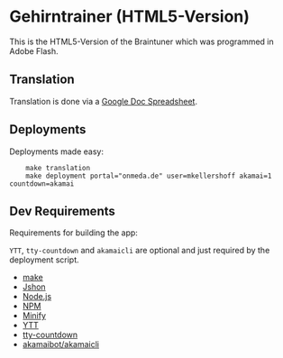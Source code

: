 Gehirntrainer (HTML5-Version)
=============================

This is the HTML5-Version of the Braintuner which was programmed in Adobe Flash.

## Translation 

Translation is done via a [Google Doc Spreadsheet](https://docs.google.com/spreadsheets/d/13rqYfXC3CAACf1FdkVgS18q9uI-JZ5dUT8HaII6dY84/).

## Deployments

Deployments made easy:

		make translation
		make deployment portal="onmeda.de" user=mkellershoff akamai=1 countdown=akamai

## Dev Requirements

Requirements for building the app:

`YTT`, `tty-countdown` and `akamaicli` are optional and just required by
the deployment script.

- [make](https://www.gnu.org/software/make/)
- [Jshon](http://kmkeen.com/jshon/)
- [Node.js](https://nodejs.org/)
- [NPM](https://www.npmjs.com/)
- [Minify](https://www.npmjs.com/package/node-minify)
- [YTT](https://apps.ysragh.com/ytt/)
- [tty-countdown](https://github.com/veggiedefender/tty-countdown)
- [akamaibot/akamaicli](https://apps.ysragh.com/akamaicli/)
